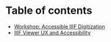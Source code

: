 # Table of contents

* [Workshop: Accessible IIIF Digitization](README.md)
* [IIIF Viewer UX and Accessibility](<README (1).md>)
